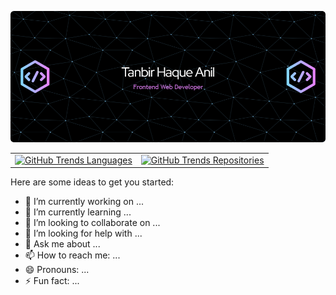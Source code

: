 <!-- <h1 align="center">
    <img src="https://readme-typing-svg.herokuapp.com/?font=Righteous&size=35&center=true&vCenter=true&width=500&height=70&duration=4000&lines=Hi+There!+👋;+I'm+Tanbir+Haque+Anil!;" />
</h1> -->

[![Header](https://raw.githubusercontent.com/Anirat04/Anirat04/main/images/github-header-image.png)](https://www.linkedin.com/in/tanbirhaque/)




<div align="center">
  <table style="margin: auto;">
    <tr>
      <td align="center">
        <a href="https://githubtrends.io/user/svg/Anirat04/langs?time_range=one_year&use_percent=True&theme=dark">
          <img src="https://api.githubtrends.io/user/svg/Anirat04/langs?time_range=one_year&use_percent=True&theme=dark" alt="GitHub Trends Languages" />
        </a>
      </td>
      <td align="center">
        <a href="https://githubtrends.io/user/svg/Anirat04/repos?time_range=one_year&group=other&loc_metric=changed&theme=dark">
          <img src="https://api.githubtrends.io/user/svg/Anirat04/repos?time_range=one_year&group=other&loc_metric=changed&theme=dark" alt="GitHub Trends Repositories" />
        </a>
      </td>
    </tr>
  </table>
</div>


<!-- **Anirat04/Anirat04** is a ✨ _special_ ✨ repository because its `README.md` (this file) appears on your GitHub profile. -->

Here are some ideas to get you started:

- 🔭 I’m currently working on ...
- 🌱 I’m currently learning ...
- 👯 I’m looking to collaborate on ...
- 🤔 I’m looking for help with ...
- 💬 Ask me about ...
- 📫 How to reach me: ...
- 😄 Pronouns: ...
- ⚡ Fun fact: ...

